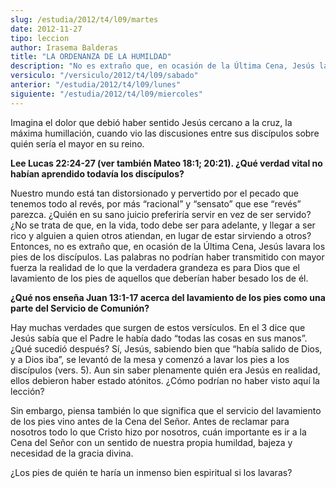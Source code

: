 ```yaml
---
slug: /estudia/2012/t4/l09/martes
date: 2012-11-27
tipo: leccion
author: Irasema Balderas
title: "LA ORDENANZA DE LA HUMILDAD"
description: "No es extraño que, en ocasión de la Última Cena, Jesús lavara los pies de los  discípulos. Las palabras no podrían haber transmitido con mayor fuerza la  realidad de lo que la verdadera grandeza es para Dios que el lavamiento de los  pies de aquellos que deberían haber besado ..."
versiculo: "/versiculo/2012/t4/l09/sabado"
anterior: "/estudia/2012/t4/l09/lunes"
siguiente: "/estudia/2012/t4/l09/miercoles"
---
```


Imagina el dolor que debió haber sentido Jesús cercano a la cruz, la máxima humillación, cuando vio las discusiones entre sus discípulos sobre quién sería el mayor en su reino.

**Lee Lucas 22:24-27 (ver también Mateo 18:1; 20:21). ¿Qué verdad vital no habían aprendido todavía los discípulos?**

Nuestro mundo está tan distorsionado y pervertido por el pecado que tenemos todo al revés, por más “racional” y “sensato” que ese “revés” parezca. ¿Quién en su sano juicio preferiría servir en vez de ser servido? ¿No se trata de que, en la vida, todo debe ser para adelante, y llegar a ser rico y alguien a quien otros atiendan, en lugar de estar sirviendo a otros? Entonces, no es extraño que, en ocasión de la Última Cena, Jesús lavara los pies de los discípulos. Las palabras no podrían haber transmitido con mayor fuerza la realidad de lo que la verdadera grandeza es para Dios que el lavamiento de los pies de aquellos que deberían haber besado los de él.

**¿Qué nos enseña Juan 13:1-17 acerca del lavamiento de los pies como una parte del Servicio de Comunión?**

Hay muchas verdades que surgen de estos versículos. En el 3 dice que Jesús sabía que el Padre le había dado “todas las cosas en sus manos”. ¿Qué sucedió después? Sí, Jesús, sabiendo bien que “había salido de Dios, y a Dios iba”, se levantó de la mesa y comenzó a lavar los pies a los discípulos (vers. 5). Aun sin saber plenamente quién era Jesús en realidad, ellos debieron haber estado atónitos. ¿Cómo podrían no haber visto aquí la lección?

Sin embargo, piensa también lo que significa que el servicio del lavamiento de los pies vino antes de la Cena del Señor. Antes de reclamar para nosotros todo lo que Cristo hizo por nosotros, cuán importante es ir a la Cena del Señor con un sentido de nuestra propia humildad, bajeza y necesidad de la gracia divina.

¿Los pies de quién te haría un inmenso bien espiritual si los lavaras?
